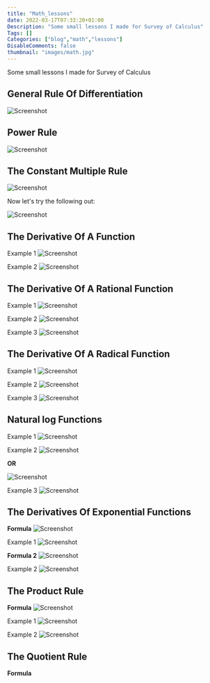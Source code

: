 ```yaml
---
title: "Math_lessons"
date: 2022-03-17T07:33:20+01:00
Description: "Some small lessons I made for Survey of Calculus"
Tags: []
Categories: ["blog","math","lessons"]
DisableComments: false
thumbnail: "images/math.jpg"
---
```

Some small lessons I made for Survey of Calculus
<!--more-->
## General Rule Of Differentiation

![Screenshot](/images/math_img/constant.jpg)

## Power Rule

![Screenshot](/images/math_img/2.jpg)

## The Constant Multiple Rule

![Screenshot](/images/math_img/3.jpg)

Now let's try the following out:

![Screenshot](/images/math_img/4.jpg)

## The Derivative Of A Function

Example 1
![Screenshot](/images/math_img/5.jpg)

Example 2
![Screenshot](/images/math_img/6.jpg)

## The Derivative Of A Rational Function

Example 1
![Screenshot](/images/math_img/7.jpg)

Example 2
![Screenshot](/images/math_img/8.jpg)

Example 3
![Screenshot](/images/math_img/9.jpg)

## The Derivative Of A Radical Function

Example 1
![Screenshot](/images/math_img/10.jpg)

Example 2
![Screenshot](/images/math_img/11.jpg)

Example 3
![Screenshot](/images/math_img/12.jpg)

## Natural log Functions

Example 1
![Screenshot](/images/math_img/13.jpg)

Example 2
![Screenshot](/images/math_img/14.jpg)

**OR**

![Screenshot](/images/math_img/15.jpg)

Example 3
![Screenshot](/images/math_img/16.jpg)

## The Derivatives Of Exponential Functions

**Formula**
![Screenshot](/images/math_img/17.jpg)

Example 1
![Screenshot](/images/math_img/18.jpg)

**Formula 2**
![Screenshot](/images/math_img/19.jpg)

Example 2
![Screenshot](/images/math_img/20.jpg)

## The Product Rule

**Formula**
![Screenshot](/images/math_img/21.jpg)

Example 1
![Screenshot](/images/math_img/22.jpg)

Example 2
![Screenshot](/images/math_img/23.jpg)

## The Quotient Rule

**Formula**